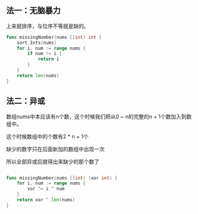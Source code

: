 ## 法一：无脑暴力

上来就排序，与位序不等就是缺的。

```go
func missingNumber(nums []int) int {
    sort.Ints(nums)
    for i, num := range nums {
        if num != i {
            return i
        }
    }
    return len(nums)
}
```



## 法二：异或

数组nums中本应该有n个数，这个时候我们把从0 ~ n的完整的n + 1个数加入到数组中。

这个时候数组中的个数有2 * n + 1个

缺少的数字只在后面新加的数组中出现一次

所以全部异或后就得出来缺少的那个数了

```go

func missingNumber(nums []int) (xor int) {
    for i, num := range nums {
        xor ^= i ^ num
    }
    return xor ^ len(nums)
}
```

